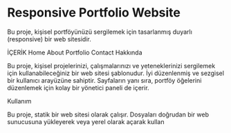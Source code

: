 # Responsive Portfolio Website
Bu proje, kişisel portföyünüzü sergilemek için tasarlanmış duyarlı (responsive) bir web sitesidir.


İÇERİK
Home
About
Portfolio
Contact
Hakkında



Bu proje, kişisel projelerinizi, çalışmalarınızı ve yeteneklerinizi sergilemek için kullanabileceğiniz bir web sitesi şablonudur. İyi düzenlenmiş ve sezgisel bir kullanıcı arayüzüne sahiptir. Sayfaların yanı sıra, portföy öğelerini düzenlemek için kolay bir yönetici paneli de içerir.

Kullanım

Bu proje, statik bir web sitesi olarak çalışır. Dosyaları doğrudan bir web sunucusuna yükleyerek veya yerel olarak açarak kullan
